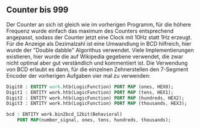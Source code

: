 ## Counter bis 999
Der Counter an sich ist gleich wie im vorherigen Programm, für die höhere
Frequenz wurde einfach das maximum des Counters entsprechend angepasst, sodass
der Counter jetzt eine Clock mit 10Hz statt 1Hz erzeugt.
Für die Anzeige als Dezimalzahl ist eine Umwandlung in BCD hilfreich, hier wurde
der "Double dabble" Algorithus verwendet. Viele Implementierungen existieren,
hier wurde die auf Wikipedia gegebene verwendet, die zwar nicht optimal aber gut
verständlich und kommentiert ist.
Die Verwendung von BCD erlaubt es dann, für die einzelnen Zehnerstellen den
7-Segment Encoder der vorherigen Aufgaben vier mal zu verwenden:
```vhdl
Digit0 : ENTITY work.htb(LogicFunction) PORT MAP (ones, HEX0);
Digit1 : ENTITY work.htb(LogicFunction) PORT MAP (tens, HEX1);
Digit2 : ENTITY work.htb(LogicFunction) PORT MAP (hundreds, HEX2);
Digit3 : ENTITY work.htb(LogicFunction) PORT MAP (thousands, HEX3);

bcd : ENTITY work.bin2bcd_12bit(Behavioral)
    PORT MAP(number_signal, ones, tens, hundreds, thousands);
```
